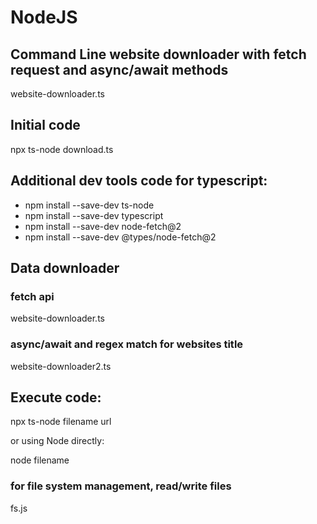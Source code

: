 # NodeJS

## Command Line website downloader with fetch request and async/await methods

website-downloader.ts

## Initial code

npx ts-node download.ts

## Additional dev tools code for typescript:

- npm install --save-dev ts-node
- npm install --save-dev typescript
- npm install --save-dev node-fetch@2
- npm install --save-dev @types/node-fetch@2

## Data downloader

### fetch api

website-downloader.ts

### async/await and regex match for websites title

website-downloader2.ts

## Execute code:

npx ts-node filename url

or using Node directly:

node filename

### for file system management, read/write files

fs.js
